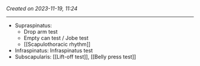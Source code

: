 *Created on 2023-11-19, 11:24* 

---
- Supraspinatus: 
	- Drop arm test
	- Empty can test / Jobe test 
	- [[Scapulothoracic rhythm]]
- Infraspinatus: Infraspinatus test
- Subscapularis: [[Lift-off test]], [[Belly press test]] 